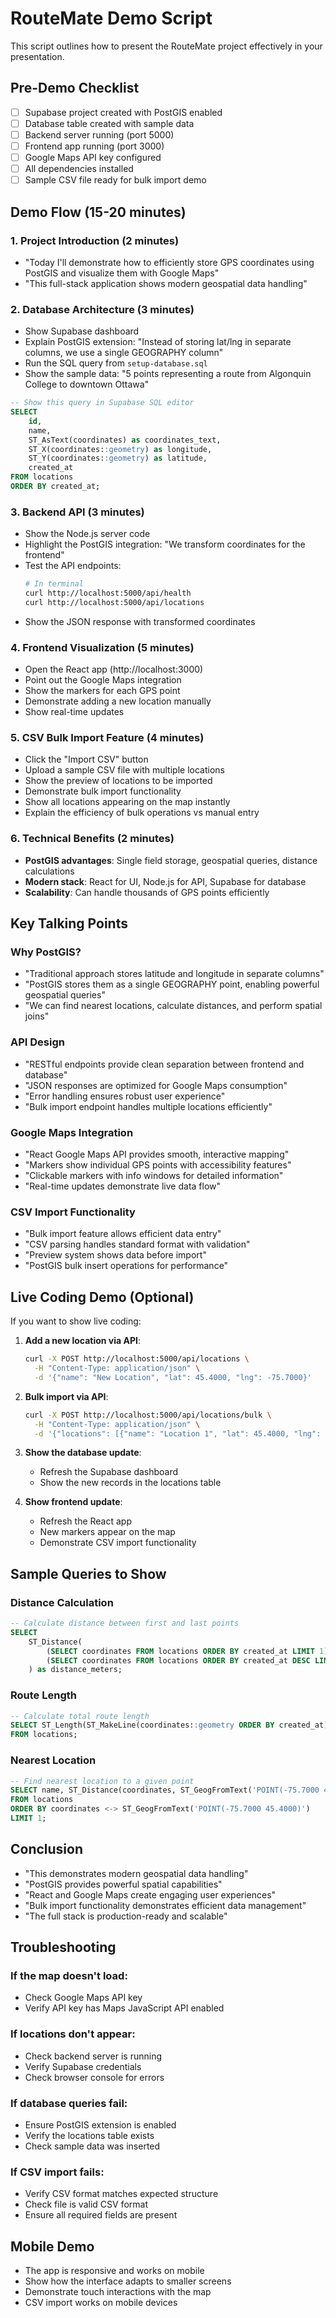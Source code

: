 # RouteMate Demo Script

This script outlines how to present the RouteMate project effectively in your presentation.

## Pre-Demo Checklist

- [ ] Supabase project created with PostGIS enabled
- [ ] Database table created with sample data
- [ ] Backend server running (port 5000)
- [ ] Frontend app running (port 3000)
- [ ] Google Maps API key configured
- [ ] All dependencies installed
- [ ] Sample CSV file ready for bulk import demo

## Demo Flow (15-20 minutes)

### 1. **Project Introduction** (2 minutes)
- "Today I'll demonstrate how to efficiently store GPS coordinates using PostGIS and visualize them with Google Maps"
- "This full-stack application shows modern geospatial data handling"

### 2. **Database Architecture** (3 minutes)
- Show Supabase dashboard
- Explain PostGIS extension: "Instead of storing lat/lng in separate columns, we use a single GEOGRAPHY column"
- Run the SQL query from `setup-database.sql`
- Show the sample data: "5 points representing a route from Algonquin College to downtown Ottawa"

```sql
-- Show this query in Supabase SQL editor
SELECT 
    id,
    name,
    ST_AsText(coordinates) as coordinates_text,
    ST_X(coordinates::geometry) as longitude,
    ST_Y(coordinates::geometry) as latitude,
    created_at
FROM locations 
ORDER BY created_at;
```

### 3. **Backend API** (3 minutes)
- Show the Node.js server code
- Highlight the PostGIS integration: "We transform coordinates for the frontend"
- Test the API endpoints:
  ```bash
  # In terminal
  curl http://localhost:5000/api/health
  curl http://localhost:5000/api/locations
  ```
- Show the JSON response with transformed coordinates

### 4. **Frontend Visualization** (5 minutes)
- Open the React app (http://localhost:3000)
- Point out the Google Maps integration
- Show the markers for each GPS point
- Demonstrate adding a new location manually
- Show real-time updates

### 5. **CSV Bulk Import Feature** (4 minutes)
- Click the "Import CSV" button
- Upload a sample CSV file with multiple locations
- Show the preview of locations to be imported
- Demonstrate bulk import functionality
- Show all locations appearing on the map instantly
- Explain the efficiency of bulk operations vs manual entry

### 6. **Technical Benefits** (2 minutes)
- **PostGIS advantages**: Single field storage, geospatial queries, distance calculations
- **Modern stack**: React for UI, Node.js for API, Supabase for database
- **Scalability**: Can handle thousands of GPS points efficiently

## Key Talking Points

### **Why PostGIS?**
- "Traditional approach stores latitude and longitude in separate columns"
- "PostGIS stores them as a single GEOGRAPHY point, enabling powerful geospatial queries"
- "We can find nearest locations, calculate distances, and perform spatial joins"

### **API Design**
- "RESTful endpoints provide clean separation between frontend and database"
- "JSON responses are optimized for Google Maps consumption"
- "Error handling ensures robust user experience"
- "Bulk import endpoint handles multiple locations efficiently"

### **Google Maps Integration**
- "React Google Maps API provides smooth, interactive mapping"
- "Markers show individual GPS points with accessibility features"
- "Clickable markers with info windows for detailed information"
- "Real-time updates demonstrate live data flow"

### **CSV Import Functionality**
- "Bulk import feature allows efficient data entry"
- "CSV parsing handles standard format with validation"
- "Preview system shows data before import"
- "PostGIS bulk insert operations for performance"

## Live Coding Demo (Optional)

If you want to show live coding:

1. **Add a new location via API**:
   ```bash
   curl -X POST http://localhost:5000/api/locations \
     -H "Content-Type: application/json" \
     -d '{"name": "New Location", "lat": 45.4000, "lng": -75.7000}'
   ```

2. **Bulk import via API**:
   ```bash
   curl -X POST http://localhost:5000/api/locations/bulk \
     -H "Content-Type: application/json" \
     -d '{"locations": [{"name": "Location 1", "lat": 45.4000, "lng": -75.7000}, {"name": "Location 2", "lat": 45.4100, "lng": -75.7100}]}'
   ```

3. **Show the database update**:
   - Refresh the Supabase dashboard
   - Show the new records in the locations table

4. **Show frontend update**:
   - Refresh the React app
   - New markers appear on the map
   - Demonstrate CSV import functionality

## Sample Queries to Show

### **Distance Calculation**
```sql
-- Calculate distance between first and last points
SELECT 
    ST_Distance(
        (SELECT coordinates FROM locations ORDER BY created_at LIMIT 1),
        (SELECT coordinates FROM locations ORDER BY created_at DESC LIMIT 1)
    ) as distance_meters;
```

### **Route Length**
```sql
-- Calculate total route length
SELECT ST_Length(ST_MakeLine(coordinates::geometry ORDER BY created_at)) as total_distance_meters
FROM locations;
```

### **Nearest Location**
```sql
-- Find nearest location to a given point
SELECT name, ST_Distance(coordinates, ST_GeogFromText('POINT(-75.7000 45.4000)')) as distance_meters
FROM locations 
ORDER BY coordinates <-> ST_GeogFromText('POINT(-75.7000 45.4000)')
LIMIT 1;
```

## Conclusion

- "This demonstrates modern geospatial data handling"
- "PostGIS provides powerful spatial capabilities"
- "React and Google Maps create engaging user experiences"
- "Bulk import functionality demonstrates efficient data management"
- "The full stack is production-ready and scalable"

## Troubleshooting

### **If the map doesn't load**:
- Check Google Maps API key
- Verify API key has Maps JavaScript API enabled

### **If locations don't appear**:
- Check backend server is running
- Verify Supabase credentials
- Check browser console for errors

### **If database queries fail**:
- Ensure PostGIS extension is enabled
- Verify the locations table exists
- Check sample data was inserted

### **If CSV import fails**:
- Verify CSV format matches expected structure
- Check file is valid CSV format
- Ensure all required fields are present

## Mobile Demo

- The app is responsive and works on mobile
- Show how the interface adapts to smaller screens
- Demonstrate touch interactions with the map
- CSV import works on mobile devices
